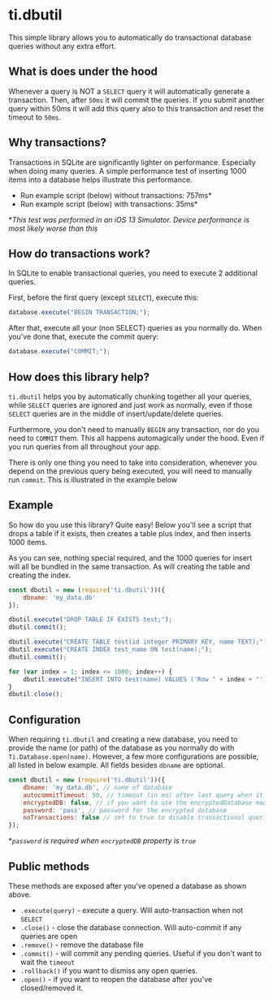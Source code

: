 # ti.dbutil
This simple library allows you to automatically do transactional database queries without any extra effort.

## What is does under the hood
Whenever a query is NOT a `SELECT` query it will automatically generate a transaction. Then, after `50ms` it will commit the queries. If you submit another query within 50ms it will add this query also to this transaction and reset the timeout to `50ms`.

## Why transactions?
Transactions in SQLite are significantly lighter on performance. Especially when doing many queries. A simple performance test of inserting 1000 items into a database helps illustrate this performance. 

- Run example script (below) without transactions: 757ms*
- Run example script (below) with transactions: 35ms*

**This test was performed in an iOS 13 Simulator. Device performance is most likely worse than this*

## How do transactions work?
In SQLite to enable transactional queries, you need to execute 2 additional queries.

First, before the first query (except `SELECT`), execute this:

```js
database.execute("BEGIN TRANSACTION;");
```

After that, execute all your (non SELECT) queries as you normally do. When you've done that, execute the commit query:

```js
database.execute("COMMIT;");
```

## How does this library help?
`ti.dbutil` helps you by automatically chunking together all your queries, while `SELECT` queries are ignored and just work as normally, even if those `SELECT` queries are in the middle of insert/update/delete queries. 

Furthermore, you don't need to manually `BEGIN` any transaction, nor do you need to `COMMIT` them. This all happens automagically under the hood. Even if you run queries from all throughout your app. 

There is only one thing you need to take into consideration, whenever you depend on the previous query being executed, you will need to manually run `commit`. This is illustrated in the example below

## Example
So how do you use this library? Quite easy! Below you'll see a script that drops a table if it exists, then creates a table plus index, and then inserts 1000 items. 

As you can see, nothing special required, and the 1000 queries for insert will all be bundled in the same transaction. As will creating the table and creating the index.

```js
const dbutil = new (require('ti.dbutil'))({
	dbname: 'my_data.db'
});

dbutil.execute("DROP TABLE IF EXISTS test;");
dbutil.commit();

dbutil.execute("CREATE TABLE test(id integer PRIMARY KEY, name TEXT);");
dbutil.execute("CREATE INDEX test_name ON test(name);");
dbutil.commit();

for (var index = 1; index <= 1000; index++) {
	dbutil.execute("INSERT INTO test(name) VALUES ('Row " + index + "');");
}
dbutil.close();
```

## Configuration

When requiring `ti.dbutil` and creating a new database, you need to provide the name (or path) of the database as you normally do with `Ti.Database.open(name)`. However, a few more configurations are possible, all listed in below example. All fields besides `dbname` are optional.

```js
const dbutil = new (require('ti.dbutil'))({
    dbname: 'my_data.db', // name of database
    autocommitTimeout: 50, // timeout (in ms) after last query when it should be executed. 50 is default
    encryptedDB: false, // if you want to use the encryptedDatabase module (pro+ subscription required)
    password: 'pass', // password for the encrypted database
    noTransactions: false // set to true to disable transactional queries
});
```

**`password` is required when `encryptedDB` property is `true`*

## Public methods
These methods are exposed after you've opened a database as shown above.

- `.execute(query)` - execute a query. Will auto-transaction when not `SELECT`
- `.close()` - close the database connection. Will auto-commit if any queries are open
- `.remove()` - remove the database file
- `.commit()` - will commit any pending queries. Useful if you don't want to wait the `timeout`
- `.rollback()` if you want to dismiss any open queries.
- `.open()` - if you want to reopen the database after you've closed/removed it.
